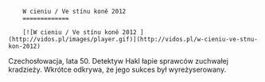 
        W cieniu / Ve stínu koně 2012 
        =============
        
        [![W cieniu / Ve stínu koně 2012 ](http://vidos.pl/images/player.gif)](http://vidos.pl/w-cieniu-ve-stnu-kon-2012)
        
        
 Czechosłowacja, lata 50. Detektyw Hakl łapie sprawców zuchwałej kradzieży. Wkrótce odkrywa, że jego sukces był wyreżyserowany.
    